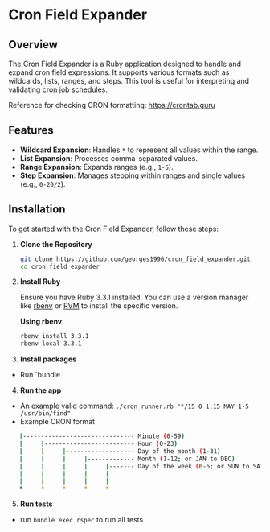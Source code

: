 # Cron Field Expander

## Overview

The Cron Field Expander is a Ruby application designed to handle and expand cron field expressions. It supports various formats such as wildcards, lists, ranges, and steps. This tool is useful for interpreting and validating cron job schedules.

Reference for checking CRON formatting: https://crontab.guru

## Features

- **Wildcard Expansion**: Handles `*` to represent all values within the range.
- **List Expansion**: Processes comma-separated values.
- **Range Expansion**: Expands ranges (e.g., `1-5`).
- **Step Expansion**: Manages stepping within ranges and single values (e.g., `0-20/2`).

## Installation

To get started with the Cron Field Expander, follow these steps:

1. **Clone the Repository**

   ```bash
   git clone https://github.com/georges1996/cron_field_expander.git
   cd cron_field_expander
   ```
2. **Install Ruby**

   Ensure you have Ruby 3.3.1 installed. You can use a version manager like [rbenv](https://github.com/rbenv/rbenv) or [RVM](https://rvm.io/) to install the specific version.

   **Using rbenv**:
   ```bash
   rbenv install 3.3.1
   rbenv local 3.3.1
   ```

3. **Install packages**
- Run `bundle

4. **Run the app**
- An example valid command: `./cron_runner.rb "*/15 0 1,15 MAY 1-5 /usr/bin/find"`
- Example CRON format
 ```bash
	|------------------------------- Minute (0-59)
	|     |------------------------- Hour (0-23)
	|     |     |------------------- Day of the month (1-31)
	|     |     |     |------------- Month (1-12; or JAN to DEC)
	|     |     |     |     |------- Day of the week (0-6; or SUN to SAT)
	|     |     |     |     |
	|     |     |     |     |
	*     *     *     *     *
   ```

5. **Run tests**
- run `bundle exec rspec` to run all tests

